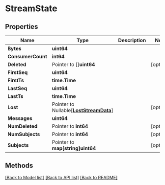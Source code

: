 # StreamState

## Properties

Name | Type | Description | Notes
------------ | ------------- | ------------- | -------------
**Bytes** | **uint64** |  | 
**ConsumerCount** | **int64** |  | 
**Deleted** | Pointer to []**uint64** |  | [optional] 
**FirstSeq** | **uint64** |  | 
**FirstTs** | **time.Time** |  | 
**LastSeq** | **uint64** |  | 
**LastTs** | **time.Time** |  | 
**Lost** | Pointer to Nullable[[**LostStreamData**](LostStreamData.md)] |  | [optional] 
**Messages** | **uint64** |  | 
**NumDeleted** | Pointer to **int64** |  | [optional] 
**NumSubjects** | Pointer to **int64** |  | [optional] 
**Subjects** | Pointer to **map[string]uint64** |  | [optional] 

## Methods


[[Back to Model list]](../README.md#documentation-for-models) [[Back to API list]](../README.md#documentation-for-api-endpoints) [[Back to README]](../README.md)


